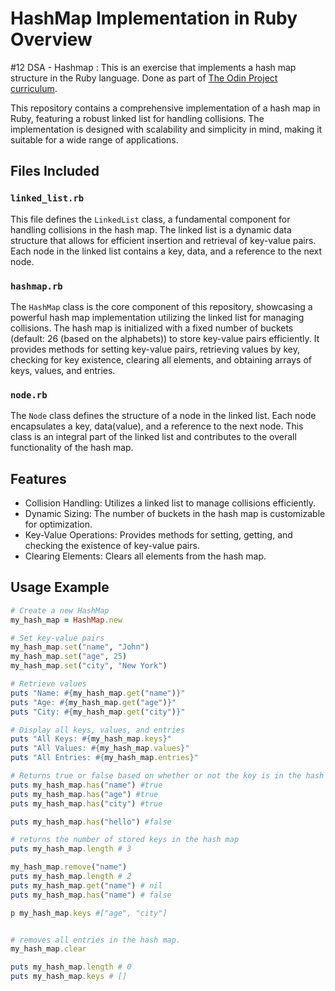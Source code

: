 # HashMap Implementation in Ruby Overview

#12 DSA - Hashmap :
This is an exercise that implements a hash map structure in the Ruby language. Done as part of [The Odin Project curriculum](https://www.theodinproject.com/lessons/ruby-hashmap).

This repository contains a comprehensive implementation of a hash map in Ruby, featuring a robust linked list for handling collisions. The implementation is designed with scalability and simplicity in mind, making it suitable for a wide range of applications.

## Files Included

### `linked_list.rb`

This file defines the `LinkedList` class, a fundamental component for handling collisions in the hash map. The linked list is a dynamic data structure that allows for efficient insertion and retrieval of key-value pairs. Each node in the linked list contains a key, data, and a reference to the next node.

### `hashmap.rb`

The `HashMap` class is the core component of this repository, showcasing a powerful hash map implementation utilizing the linked list for managing collisions. The hash map is initialized with a fixed number of buckets (default: 26 (based on the alphabets)) to store key-value pairs efficiently. It provides methods for setting key-value pairs, retrieving values by key, checking for key existence, clearing all elements, and obtaining arrays of keys, values, and entries.

### `node.rb`

The `Node` class defines the structure of a node in the linked list. Each node encapsulates a key, data(value), and a reference to the next node. This class is an integral part of the linked list and contributes to the overall functionality of the hash map.

## Features

- Collision Handling: Utilizes a linked list to manage collisions efficiently.
- Dynamic Sizing: The number of buckets in the hash map is customizable for optimization.
- Key-Value Operations: Provides methods for setting, getting, and checking the existence of key-value pairs.
- Clearing Elements: Clears all elements from the hash map.

## Usage Example

```ruby
# Create a new HashMap
my_hash_map = HashMap.new

# Set key-value pairs
my_hash_map.set("name", "John")
my_hash_map.set("age", 25)
my_hash_map.set("city", "New York")

# Retrieve values
puts "Name: #{my_hash_map.get("name")}"
puts "Age: #{my_hash_map.get("age")}"
puts "City: #{my_hash_map.get("city")}"

# Display all keys, values, and entries
puts "All Keys: #{my_hash_map.keys}"
puts "All Values: #{my_hash_map.values}"
puts "All Entries: #{my_hash_map.entries}"

# Returns true or false based on whether or not the key is in the hash map
puts my_hash_map.has("name") #true
puts my_hash_map.has("age") #true
puts my_hash_map.has("city") #true

puts my_hash_map.has("hello") #false

# returns the number of stored keys in the hash map
puts my_hash_map.length # 3

my_hash_map.remove("name")
puts my_hash_map.length # 2
puts my_hash_map.get("name") # nil
puts my_hash_map.has("name") # false

p my_hash_map.keys #["age", "city"]


# removes all entries in the hash map.
my_hash_map.clear

puts my_hash_map.length # 0
puts my_hash_map.keys # []


```
